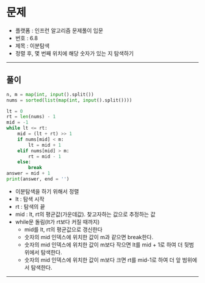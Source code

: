 # 문제
- 플랫폼 : 인프런 알고리즘 문제풀이 입문
- 번호 : 6.8
- 제목 : 이분탐색
- 정렬 후, 몇 번째 위치에 해당 숫자가 있는 지 탐색하기

---

## 풀이
```python
n, m = map(int, input().split())
nums = sorted(list(map(int, input().split())))

lt = 0
rt = len(nums) - 1
mid = -1
while lt <= rt:
    mid = (lt + rt) >> 1
    if nums[mid] < m:
        lt = mid + 1
    elif nums[mid] > m:
        rt = mid - 1
    else:
        break
answer = mid + 1
print(answer, end = '')
```
- 이분탐색을 하기 위해서 정렬
- lt : 탐색 시작
- rt : 탐색의 끝
- mid : lt, rt의 평균값(가운데값). 찾고자하는 값으로 추정하는 값
- while문 돌림(lt가 rt보다 커질 때까지)
  - mid를 lt, rt의 평균값으로 갱신한다
  - 숫자의 mid 인덱스에 위치한 값이 m과 같으면 break한다.
  - 숫자의 mid 인덱스에 위치한 값이 m보다 작으면 lt를 mid + 1로 하여 더 뒷범위에서 탐색한다.
  - 숫자의 mid 인덱스에 위치한 값이 m보다 크면 rt를 mid-1로 하여 더 앞 범위에서 탐색한다.

---

